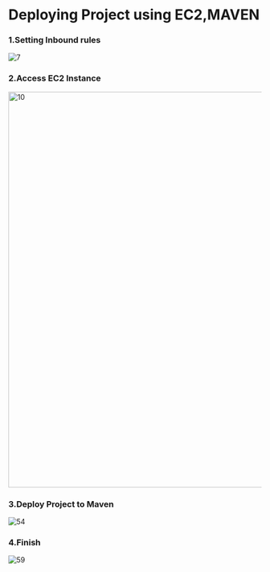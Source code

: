 # Deploying Project using EC2,MAVEN

### 1.Setting Inbound rules
![7](https://user-images.githubusercontent.com/33336934/89096767-f221f400-d413-11ea-868e-785a606f90c1.PNG)

### 2.Access EC2 Instance
<img width="786" alt="10" src="https://user-images.githubusercontent.com/33336934/89096977-c0aa2800-d415-11ea-83ed-a9a0f66660f0.png">

### 3.Deploy Project to Maven
![54](https://user-images.githubusercontent.com/33336934/89097004-fbac5b80-d415-11ea-9dc9-a1cb829f4673.png)

### 4.Finish
![59](https://user-images.githubusercontent.com/33336934/89097033-2f878100-d416-11ea-9b37-4b4ddad94d6f.PNG)
